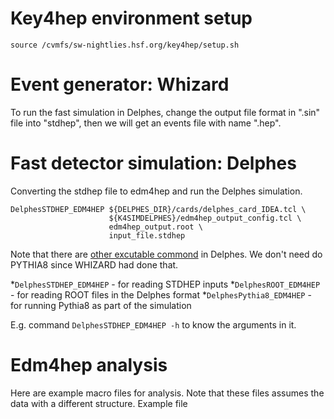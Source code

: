 # Key4hep environment setup
```
source /cvmfs/sw-nightlies.hsf.org/key4hep/setup.sh
```

# Event generator: Whizard
To run the fast simulation in Delphes, change the output file format in ".sin" file into "stdhep", then we will get an events file with name ".hep".
# Fast detector simulation: Delphes
Converting the stdhep file to edm4hep and run the Delphes simulation.
```
DelphesSTDHEP_EDM4HEP ${DELPHES_DIR}/cards/delphes_card_IDEA.tcl \
                      ${K4SIMDELPHES}/edm4hep_output_config.tcl \
                      edm4hep_output.root \
                      input_file.stdhep
 ```
Note that there are [other excutable commond](https://key4hep.github.io/key4hep-doc/tutorials/k4simdelphes/doc/starterkit/k4SimDelphes/Readme.html) in Delphes. We don't need do PYTHIA8 since WHIZARD had done that.

*`DelphesSTDHEP_EDM4HEP` - for reading STDHEP inputs
*`DelphesROOT_EDM4HEP` - for reading ROOT files in the Delphes format
*`DelphesPythia8_EDM4HEP` - for running Pythia8 as part of the simulation

E.g. command `DelphesSTDHEP_EDM4HEP -h` to know the arguments in it.

# Edm4hep analysis
Here are example macro files for analysis. Note that these files assumes the data with a different structure.
Example file
